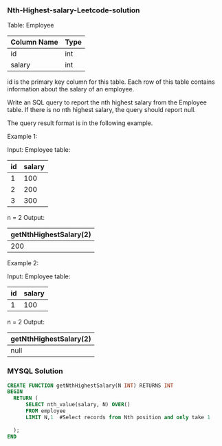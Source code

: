 ### Nth-Highest-salary-Leetcode-solution

Table: Employee


| Column Name | Type |
|-----------  | -----
| id          | int  |
| salary      | int  |


id is the primary key column for this table.
Each row of this table contains information about the salary of an employee.
 

Write an SQL query to report the nth highest salary from the Employee table. If there is no nth highest salary, the query should report null.

The query result format is in the following example.

Example 1:

Input: 
Employee table:

| id | salary |
|----|--------|
| 1  | 100    |
| 2  | 200    |
| 3  | 300    |

n = 2
Output: 

| getNthHighestSalary(2) |
|------------------------|
| 200                    |


Example 2:

Input: 
Employee table:

| id | salary |
|----|--------|
| 1  | 100    |

n = 2
Output: 

| getNthHighestSalary(2) |
|------------------------|
| null                   |


### MYSQL Solution
```sql
CREATE FUNCTION getNthHighestSalary(N INT) RETURNS INT
BEGIN
  RETURN (
      SELECT nth_value(salary, N) OVER()
      FROM employee
      LIMIT N,1  #Select records from Nth position and only take 1 
      
  );
END
```

